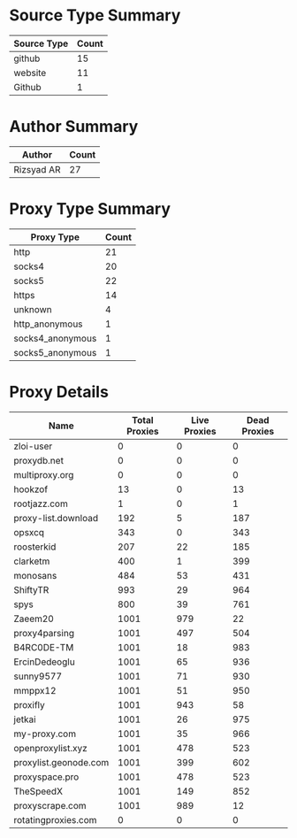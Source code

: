 # Source Type Summary

| Source Type | Count |
|-------------|-------|
| github | 15 |
| website | 11 |
| Github | 1 |


# Author Summary

| Author | Count |
|--------|-------|
| Rizsyad AR | 27 |


# Proxy Type Summary

| Proxy Type | Count |
|------------|-------|
| http | 21 |
| socks4 | 20 |
| socks5 | 22 |
| https | 14 |
| unknown | 4 |
| http_anonymous | 1 |
| socks4_anonymous | 1 |
| socks5_anonymous | 1 |


# Proxy Details

| Name | Total Proxies | Live Proxies | Dead Proxies |
|------|---------------|--------------|---------------|
| zloi-user | 0 | 0 | 0 |
| proxydb.net | 0 | 0 | 0 |
| multiproxy.org | 0 | 0 | 0 |
| hookzof | 13 | 0 | 13 |
| rootjazz.com | 1 | 0 | 1 |
| proxy-list.download | 192 | 5 | 187 |
| opsxcq | 343 | 0 | 343 |
| roosterkid | 207 | 22 | 185 |
| clarketm | 400 | 1 | 399 |
| monosans | 484 | 53 | 431 |
| ShiftyTR | 993 | 29 | 964 |
| spys | 800 | 39 | 761 |
| Zaeem20 | 1001 | 979 | 22 |
| proxy4parsing | 1001 | 497 | 504 |
| B4RC0DE-TM | 1001 | 18 | 983 |
| ErcinDedeoglu | 1001 | 65 | 936 |
| sunny9577 | 1001 | 71 | 930 |
| mmppx12 | 1001 | 51 | 950 |
| proxifly | 1001 | 943 | 58 |
| jetkai | 1001 | 26 | 975 |
| my-proxy.com | 1001 | 35 | 966 |
| openproxylist.xyz | 1001 | 478 | 523 |
| proxylist.geonode.com | 1001 | 399 | 602 |
| proxyspace.pro | 1001 | 478 | 523 |
| TheSpeedX | 1001 | 149 | 852 |
| proxyscrape.com | 1001 | 989 | 12 |
| rotatingproxies.com | 0 | 0 | 0 |
